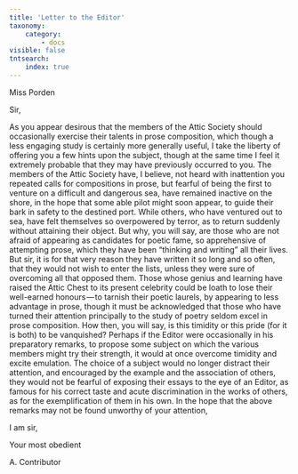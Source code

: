 ```yaml
---
title: 'Letter to the Editor'
taxonomy:
    category:
        - docs
visible: false
tntsearch:
    index: true
---
```


<div class="author">Miss Porden</div>

Sir,  

As you appear desirous that the members of the Attic Society should occasionally exercise their talents in prose composition, which though a less engaging study is certainly more generally useful, I take the liberty of offering you a few hints upon the subject, though at the same time I feel it extremely probable that they may have previously occurred to you. The members of the Attic Society have, I believe, not heard with inattention you repeated calls for compositions in prose, but fearful of being the first to venture on a difficult and dangerous sea, have remained inactive on the shore, in the hope that some able pilot might soon appear, to guide their bark in safety to the destined port. While others, who have ventured out to sea, have felt themselves so overpowered by terror, as to return suddenly without attaining their object. But why, you will say, are those who are not afraid of appearing as candidates for poetic fame, so apprehensive of attempting prose, which they have been “thinking and writing” all their lives. But sir, it is for that very reason they have written it so long and so often, that they would not wish to enter the lists, unless they were sure of overcoming all that opposed them. Those whose genius and learning have raised the Attic Chest to its present celebrity could be loath to lose their well-earned honours — to tarnish their poetic laurels, by appearing to less advantage in prose, though it must be acknowledged that those who have turned their attention principally to the study of poetry seldom excel in prose composition. How then, you will say, is this timidity or this pride (for it is both) to be vanquished? Perhaps if the Editor were occasionally in his preparatory remarks, to propose some subject on which the various members might try their strength, it would at once overcome timidity and excite emulation. The choice of a subject would no longer distract their attention, and encouraged by the example and the association of others, they would not be fearful of exposing their essays to the eye of an Editor, as famous for his correct taste and acute discrimination in the works of others, as for the exemplification of them in his own. In the hope that the above remarks may not be found unworthy of your attention,

I am sir,  

Your most obedient 

A. Contributor